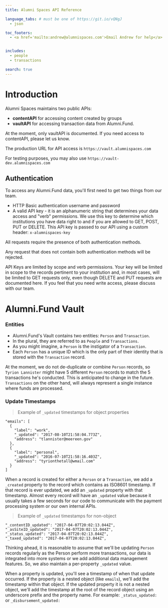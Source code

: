 ```yaml
---
title: Alumni Spaces API Reference

language_tabs: # must be one of https://git.io/vQNgJ
  - json

toc_footers:
  - <a href='mailto:andrew@alumnispaces.com'>Email Andrew for help</a>


includes:
  - people
  - transactions

search: true
---
```


# Introduction

Alumni Spaces maintains two public APIs:

* **contentAPI** for accessing content created by groups
* **vaultAPI** for accessing transaction data from Alumni.Fund.  

At the moment, only vaultAPI is documented.  If you need access to contentAPI, please let us know.

The production URL for API access is `https://vault.alumnispaces.com`

For testing purposes, you may also use `https://vault-dev.alumnispaces.com`

## Authentication

To access any Alumni.Fund data, you'll first need to get two things from our team.

* HTTP Basic authentication username and password
* A valid API key - it is an alphanumeric string that determines your data access and "verb" permissions. We use this key to determine which institutions you have data right to and if you are allowed to GET, POST, PUT or DELETE. This API key is passed to our API using a custom header: `x-alumnispaces-key`

All requests require the presence of both authentication methods.

Any request that does not contain both authentication methods will be rejected.

<aside class="notice">
API Keys are limited by scope and verb permissions. Your key will be limited in scope to the records pertinent to your institution and, in most cases, will be limited to GET requests only, even though DELETE and PUT requests are documented here. If you feel that you need write access, please discuss with our team.
</aside>

# Alumni.Fund Vault

### Entities

* Alumni.Fund's Vault contains two entities: `Person` and `Transaction`.
* In the plural, they are referred to as `People` and `Transactions`.
* As you might imagine, a `Person` is the instigator of a `Transaction`.
* Each `Person` has a unique ID which is the only part of their identity that is stored with the `Transaction` record.  

At the moment, we do not de-duplicate or combine `Person` records, so `Tyrion Lannister` might have 5 different `Person` records to match the 5 transactions he's conducted. This is anticipated to change in the future. `Transactions` on the other hand, will always represent a single instance where funds are processed.

### Update Timestamps

> Example of `_updated` timestamps for object properties

```
"emails": [
  {
    "label": "work",
    "_updated": "2017-08-10T21:58:04.773Z",
    "address": "tlannister@meereen.gov"
  },
  {
    "label": "personal",
    "_updated": "2016-07-10T21:58:16.403Z",
    "address": "tyrionthetall@wmail.com"
  }
]
```

When a record is created for either a `Person` or a `Transaction`, we add a `_created` property to the record which contains as ISO8601 timestamp. If that record is ever updated, we add an `_updated` property with that timestamp. Almost every record will have an `_updated` value because it usually takes a few seconds for our code to communicate with the payment processing system or our own internal APIs.

> Example of `_updated` timestamps for non-object

```
"_contentID_updated": "2017-04-07T20:02:13.044Z",
"_asSiteID_updated": "2017-04-07T20:02:13.044Z",
"_status_updated": "2017-04-07T20:02:13.044Z",
"_taxed_updated": "2017-04-07T20:02:13.044Z",
```

Thinking ahead, it is reasonable to assume that we'll be updating `Person` records regularly as the Person perform more transactions, our data is integrated into more systems or we add additional data management features. So, we also maintain a per-property `_updated` value.

When a property is updated, you'll see a timestamp of when that update occurred. If the property is a nested object (like `emails`), we'll add the timestamp within that object. If the updated property it is not a nested object, we'll add the timestamp at the root of the record object using an underscore prefix and the property name. For example: `_status_updated: ` or `_disbursement_updated: `
